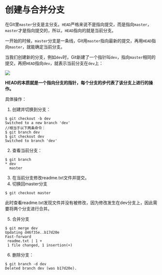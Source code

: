 # 创建与合并分支

在Git里`master`分支是主分支。`HEAD`严格来说不是指向提交，而是指向`master`，`master`才是指向提交的，所以，`HEAD`指向的就是当前分支。

一开始的时候，`master`分支是一条线，Git用`master`指向最新的提交，再用`HEAD`指向`master`，就能确定当前分支。

当我们创建新的分支，例如`dev`时，Git新建了一个指针叫`dev`，指向`master`相同的提交，再把`HEAD`指向`dev`，就表示当前分支在`dev`上：

![](C:\Users\DELL\Desktop\GitNote\相关图片\1.png)

**HEAD的本质就是一个指向分支的指针，每个分支的步代表了该分支上进行的操作。**

具体操作：

1. 创建并切换到分支：

```shell
$ git checkout -b dev
Switched to a new branch 'dev'
//相当于以下两条命令：
$ git branch dev
$ git checkout dev
Switched to branch 'dev'
```

2. 查看当前分支：

```shell
$ git branch
* dev
  master
```

3. 在当前分支修改readme.txt文件并提交。
4. 切换回master分支

```shell
$ git checkout master
```

此时查看readme.txt发现文件并没有被修改，因为修改发生在dev分支上，因此需要将两个分支进行合并。

5. 合并分支

```shell
$ git merge dev
Updating d46f35e..b17d20e
Fast-forward
 readme.txt | 1 +
 1 file changed, 1 insertion(+)
```

6. 删除分支：

```shell
$ git branch -d dev
Deleted branch dev (was b17d20e).
```

